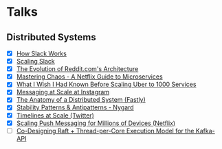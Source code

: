 # Talks

## Distributed Systems

- [x] [How Slack Works](https://www.youtube.com/watch?v=WE9c9AZe-DY)
- [x] [Scaling Slack](https://www.youtube.com/watch?v=o4f5G9q_9O4)
- [x] [The Evolution of Reddit.com's Architecture](https://www.youtube.com/watch?v=nUcO7n4hek4)
- [x] [Mastering Chaos - A Netflix Guide to Microservices](https://www.youtube.com/watch?v=CZ3wIuvmHeM)
- [x] [What I Wish I Had Known Before Scaling Uber to 1000 Services](https://www.youtube.com/watch?v=kb-m2fasdDY)
- [x] [Messaging at Scale at Instagram](https://www.youtube.com/watch?v=E708csv4XgY)
- [x] [The Anatomy of a Distributed System (Fastly)](https://www.youtube.com/watch?v=1TIzPL4878Q)
- [x] [Stability Patterns & Antipatterns - Nygard](https://www.youtube.com/watch?v=VZePNGQojfA)
- [x] [Timelines at Scale (Twitter)](https://www.infoq.com/presentations/Twitter-Timeline-Scalability/)
- [x] [Scaling Push Messaging for Millions of Devices (Netflix)](https://www.youtube.com/watch?v=6w6E_B55p0E)
- [ ] [Co-Designing Raft + Thread-per-Core Execution Model for the Kafka-API](https://www.youtube.com/watch?v=kz7R1mGrN9Q)
